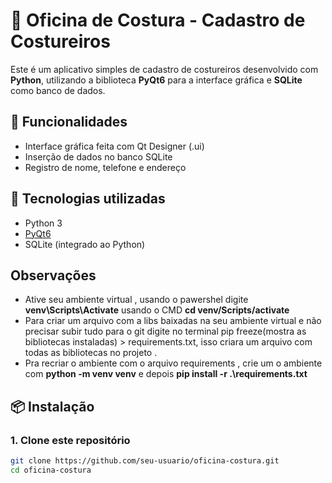 # 🧵 Oficina de Costura - Cadastro de Costureiros

Este é um aplicativo simples de cadastro de costureiros desenvolvido com **Python**, utilizando a biblioteca **PyQt6** para a interface gráfica e **SQLite** como banco de dados.

## 🚀 Funcionalidades

- Interface gráfica feita com Qt Designer (.ui)
- Inserção de dados no banco SQLite
- Registro de nome, telefone e endereço

## 🧰 Tecnologias utilizadas

- Python 3
- [PyQt6](https://pypi.org/project/PyQt6/)
- SQLite (integrado ao Python)

## Observações 
- Ative seu ambiente virtual , usando o pawershel digite **venv\Scripts\Activate** usando o CMD **cd venv/Scripts/activate** 
- Para criar um arquivo com a libs baixadas na seu ambiente virtual e não precisar subir tudo para o git digite no terminal pip freeze(mostra as bibliotecas instaladas) > requirements.txt, isso criara um arquivo com todas as bibliotecas no projeto .
- Pra recriar o ambiente com o arquivo requirements , crie um o ambiente com **python -m venv venv** e depois  **pip install -r .\requirements.txt**

## 📦 Instalação

### 1. Clone este repositório

```bash
git clone https://github.com/seu-usuario/oficina-costura.git
cd oficina-costura
